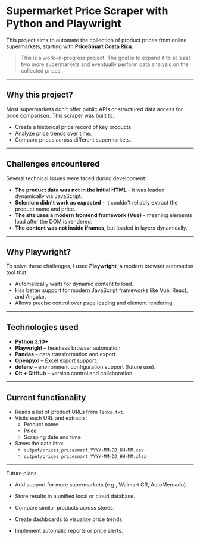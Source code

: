 # Supermarket Price Scraper with Python and Playwright

This project aims to automate the collection of product prices from online supermarkets, starting with **PriceSmart Costa Rica**.

> This is a work-in-progress project. The goal is to expand it to at least two more supermarkets and eventually perform data analysis on the collected prices.

---

## Why this project?

Most supermarkets don't offer public APIs or structured data access for price comparison. This scraper was built to:

- Create a historical price record of key products.
- Analyze price trends over time.
- Compare prices across different supermarkets.

---

## Challenges encountered

Several technical issues were faced during development:

- **The product data was not in the initial HTML** - it was loaded dynamically via JavaScript.
- **Selenium didn't work as expected** - it couldn't reliably extract the product name and price.
- **The site uses a modern frontend framework (Vue)** - meaning elements load after the DOM is rendered.
- **The content was not inside iframes**, but loaded in layers dynamically.

---

## Why Playwright?

To solve these challenges, I used **Playwright**, a modern browser automation tool that:

- Automatically waits for dynamic content to load.
- Has better support for modern JavaScript frameworks like Vue, React, and Angular.
- Allows precise control over page loading and element rendering.

---

## Technologies used

- **Python 3.10+**
- **Playwright** – headless browser automation.
- **Pandas** – data transformation and export.
- **Openpyxl** – Excel export support.
- **dotenv** – environment configuration support (future use).
- **Git + GitHub** – version control and collaboration.

---

## Current functionality

- Reads a list of product URLs from `links.txt`.
- Visits each URL and extracts:
  - Product name
  - Price
  - Scraping date and time
- Saves the data into:
  - `output/prices_pricesmart_YYYY-MM-DD_HH-MM.csv`
  - `output/prices_pricesmart_YYYY-MM-DD_HH-MM.xlsx`

---

Future plans
 - Add support for more supermarkets (e.g., Walmart CR, AutoMercado).

 - Store results in a unified local or cloud database.

 - Compare similar products across stores.

 - Create dashboards to visualize price trends.

 - Implement automatic reports or price alerts.


